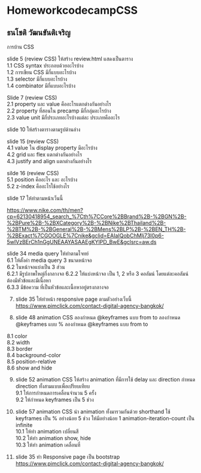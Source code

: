# **HomeworkcodecampCSS**
## ธนโชติ วัฒนขันติเจริญ

การบ้าน CSS

slide 5 (review CSS)
ให้สร้าง review.html แสดงเป็นตาราง   
1.1 CSS syntax ประกอบด้วยอะไรบ้าง   
1.2 การเขียน CSS มีกี่แบบอะไรบ้าง  
1.3 selector มีกี่แบบอะไรบ้าง  
1.4 combinator มีกี่แบบอะไรบ้าง   

Slide 7 (review CSS)  
2.1 property และ value คืออะไรแตกต่างกันอย่างไร  
2.2 property ที่สอนใน precamp มีกี่กลุ่มอะไรบ้าง  
2.3 value unit มีกี่ประเภทอะไรบ้างแต่ละ ประเภทคืออะไร

slide 10 ให้สร้างตารางตามรูปด้านล่าง


slide 15 (review CSS)  
4.1 value ใน display property มีอะไรบ้าง  
4.2 grid และ flex แตกต่างกันอย่างไร  
4.3 justify and align แตกต่างกันอย่างไร   

  
silde 16 (review CSS)  
5.1 position คืออะไร และ อะไรบ้าง  
5.2 z-index คืออะไรใช้อย่างไร

slide 17 ให้ทำตามหน้าเว็นนี้


https://www.nike.com/th/men?cp=62130418954_search_%7Cth%7CCore%2BBrand%2B-%2BGN%2B-%2BPure%2B-%2BXCategory%2B-%2BNike%2BThailand%2B-%2BTM%2B-%2BGeneral%2B-%2BMens%2BLP%2B-%2BEN_TH%2B-%2BExact%7CGOOGLE%7Cnike&gclid=EAIaIQobChMIj73I0p6-5wIVzBErCh1nGgUNEAAYASAAEgKYlPD_BwE&gclsrc=aw.ds

slide 34 media query ให้ทำตามโจทย์  
6.1 ให้ตั้งค่า media query  3 ขนาดหน้าจอ  
6.2 ในหน้าจอแบ่งเป็น 3 ส่วน  
6.2.1 มีรูปภาพใหญ่กึ่งกลางจอ
6.2.2 ให้แบ่งหน้าจอ เป็น 1, 2 หรือ 3 คอลัมน์
โดยแต่ละคอลัมน์ต้องมีหัวข้อและมีเนื้อหา  
6.3.3 มีข้อความ ที่เป็นหัวข้อและเนื้อหาอยู่ตรงกลางจอ

7. slide 35 ให้ทำหน้า responsive page ตามตัวอย่างเว็บนี้
https://www.pimclick.com/contact-digital-agency-bangkok/

8. slide 48 animation CSS
ลองกำหนด @keyframes
แบบ from to 
ลองกำหนด @keyframes
แบบ %
ลองกำหนด @keyframes
แบบ from to 

8.1 color   
8.2 width  
8.3 border  
8.4 background-color  
8.5 position-relative  
8.6 show and hide

9. slide 52 animation CSS 
ให้สร้าง animation ที่มีการใช้ delay และ direction
กำหนด direction ทั้งสามแบบเพื่อเปรียบเทียบ  
9.1 ให้การกำหนดการเคลื่อนจำนวน 5 ครั้ง  
9.2 ให้กำหนด keyframes เป็น 5 ช่วง  

10. slide 57 animation CSS
นำ animation ทั้งมารวมกันด้วย shorthand
ใช้ keyframes เป็น % อย่างน้อย 5 ช่วง
ให้มีอย่างน้อย 1 animation-iteration-count เป็น infinite  
10.1 ให้ทำ animation เปลี่ยนสี  
10.2 ให้ทำ animation show, hide  
10.3 ให้ทำ animation เคลื่อนที่  

11. slide 35 ทำ Responsive page เป็น bootstrap
https://www.pimclick.com/contact-digital-agency-bangkok/

